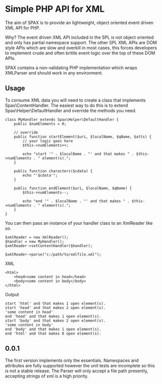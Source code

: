 Simple PHP API for XML
====

The aim of SPAX is to provide an lightweight, object oriented event driven XML API for PHP.

Why? The event driven XML API included in the SPL is not object oriented and only has partial 
namespace support.  The other SPL XML APIs are DOM style APIs which are slow and overkill in most
cases, this forces developers to implement crude and often brittle event logic over the top of these DOM APIs.

SPAX contains a non-validating PHP implementation which wraps XMLParser and should work in any 
environment.

Usage
----
To consume XML data you will need to create a class that implements Spax\ContentHandler. The easiest way to do
this is to extend Spax\Helper\DefaultHandler and override the methods you need.

    class MyHandler extends Spax\Helper\DefaultHandler {
        public $numElements = 0;

        // override
        public function startElement($uri, $localName, $qName, $atts) {
            // your logic goes here
            $this->numElements++;
            
            echo "start '" . $localName . "' and that makes " . $this->numElements . " element(s).";
        }

        public function characters($cdata) {
            echo "'$cdata'";
        }

        public function endElement($uri, $localName, $qName) {
            $this->numElements--;
            
            echo "end '" . $localName . "' and that makes " . $this->numElements . " element(s).";
        }
    }
    
You can then pass an instance of your handler class to an XmlReader like so. 

    $xmlReader = new XmlReader();
    $handler = new MyHandler();
    $xmlReader->setContentHandler($handler);

    $xmlReader->parse("c:/path/to/xmlfile.xml");

XML

    <html>
        <head>some content in head</head>
        <body>some content in body</body>
    </html>

Output

    start 'html' and that makes 1 open element(s).
    start 'head' and that makes 2 open element(s).
    'some content in head'
    end 'head' and that makes 1 open element(s). 
    start 'body' and that makes 2 open element(s).
    'some content in body'
    end 'body' and that makes 1 open element(s).
    end 'html' and that makes 0 open element(s).

0.0.1
----
The first version implements only the essentials.  Namespaces and attributes are fully supported however
the unit tests are incomplete so this is not a stable release.  The Parser will only accept a file path 
presently, accepting strings of xml is a high priority.
